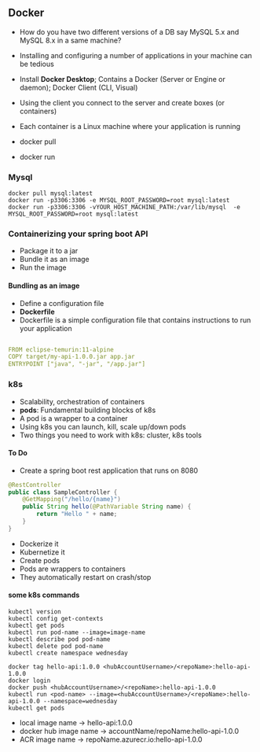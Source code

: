 ## Docker

* How do you have two different versions of a DB say MySQL 5.x and MySQL 8.x in a same machine?
* Installing and configuring a number of applications in your machine can be tedious

* Install **Docker Desktop**; Contains a Docker (Server or Engine or daemon); Docker Client (CLI, Visual)
* Using the client you connect to the server and create boxes (or containers)
* Each container is a Linux machine where your application is running

* docker pull <image>
* docker run <image>	

### Mysql

```
docker pull mysql:latest
docker run -p3306:3306 -e MYSQL_ROOT_PASSWORD=root mysql:latest
docker run -p3306:3306 -vYOUR_HOST_MACHINE_PATH:/var/lib/mysql  -e MYSQL_ROOT_PASSWORD=root mysql:latest

```

### Containerizing your spring boot API

* Package it to a jar 
* Bundle it as an image
* Run the image

#### Bundling as an image

* Define a configuration file
* **Dockerfile**
* Dockerfile is a simple configuration file that contains instructions to run your application

``` yml

FROM eclipse-temurin:11-alpine
COPY target/my-api-1.0.0.jar app.jar
ENTRYPOINT ["java", "-jar", "/app.jar"]

```

### k8s

* Scalability, orchestration of containers
* **pods**: Fundamental building blocks of k8s
* A pod is a wrapper to a container
* Using k8s you can launch, kill, scale up/down pods
* Two things you need to work with k8s: cluster, k8s tools

#### To Do

* Create a spring boot rest application that runs on 8080

``` java
@RestController
public class SampleController {
	@GetMapping("/hello/{name}")
	public String hello(@PathVariable String name) {
		return "Hello " + name;
	}
}
```

* Dockerize it
* Kubernetize it
* Create pods
* Pods are wrappers to containers
* They automatically restart on crash/stop

#### some k8s commands


```
kubectl version
kubectl config get-contexts
kubectl get pods
kubectl run pod-name --image=image-name
kubectl describe pod pod-name
kubectl delete pod pod-name
kubectl create namespace wednesday
```


```
docker tag hello-api:1.0.0 <hubAccountUsername>/<repoName>:hello-api-1.0.0
docker login
docker push <hubAccountUsername>/<repoName>:hello-api-1.0.0
kubectl run <pod-name> --image=<hubAccountUsername>/<repoName>:hello-api-1.0.0 --namespace=wednesday
kubectl get pods
```

* local  image name -> hello-api:1.0.0
* docker hub image name -> accountName/repoName:hello-api-1.0.0
* ACR image name -> repoName.azurecr.io:hello-api-1.0.0
































